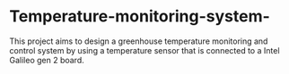 # Temperature-monitoring-system-
This project aims to design a greenhouse temperature monitoring and control system by using a temperature sensor that is connected to a Intel Galileo gen 2 board. 

